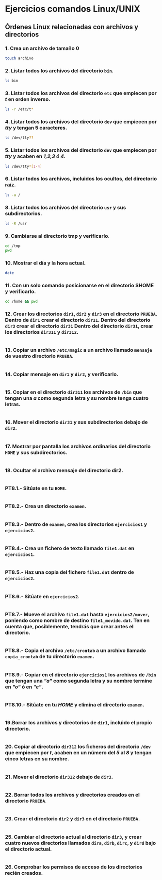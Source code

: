 # Ejercicios comandos Linux/UNIX

## Órdenes Linux relacionadas con archivos y directorios

### 1. Crea un archivo de tamaño 0

```bash
touch archivo
```

### 2. Listar todos los archivos del directorio `bin`.

```bash
ls bin
```
  
### 3. Listar todos los archivos del directorio `etc` que empiecen por *t* en orden inverso.

```bash
ls -r /etc/t*
```

### 4. Listar todos los archivos del directorio `dev` que empiecen por *tty* y tengan 5 caracteres.

```bash
ls /dev/tty??
```

### 5. Listar todos los archivos del directorio `dev` que empiecen por *tty* y acaben en *1,2,3 ó 4*.

```bash
ls /dev/tty*[1-4]
```


### 6. Listar todos los archivos, incluidos los ocultos, del directorio raíz.

```bash
ls -a /
```


### 8. Listar todos los archivos del directorio `usr` y sus subdirectorios.

```bash
ls -R /usr
```

### 9. Cambiarse al directorio tmp y verificarlo.

```bash
cd /tmp
pwd
```

### 10. Mostrar el día y la hora actual.

```bash
date
```

### 11. Con un solo comando posicionarse en el directorio $HOME y verificarlo.

```bash
cd /home && pwd
```

### 12. Crear los directorios `dir1`, `dir2` y `dir3` en el directorio `PRUEBA`. Dentro de `dir1` crear el directorio `dir11`. Dentro del directorio `dir3` crear el directorio `dir31` Dentro del directorio `dir31`, crear los directorios `dir311` y `dir312`.

```bash

```

### 13. Copiar un archivo `/etc/magic` a un archivo llamado `mensaje` de vuestro directorio `PRUEBA`.

```bash

```

### 14. Copiar mensaje en `dir1` y `dir2`, y verificarlo.

```bash

```

### 15. Copiar en el directorio `dir311` los archivos de `/bin` que tengan una *a* como segunda letra y su nombre tenga cuatro letras.

```bash

```

### 16. Mover el directorio `dir31` y sus subdirectorios debajo de `dir2`.

```bash

```

### 17. Mostrar por pantalla los archivos ordinarios del directorio `HOME` y sus subdirectorios.

```bash

```

### 18. Ocultar el archivo mensaje del directorio dir2.

```bash

```

### PT8.1.- Sitúate en tu `HOME`.

```bash

```

### PT8.2.- Crea un directorio `examen`.

```bash


```

### PT8.3.- Dentro de `examen`, crea los directorios `ejercicios1` y `ejercicios2`.

```bash

```

### PT8.4.- Crea un fichero de texto llamado `file1.dat` en `ejercicios1`.

```bash

```

### PT8.5.- Haz una copia del fichero `file1.dat` dentro de `ejercicios2`.

```bash

```

### PT8.6.- Sitúate en `ejercicios2`.

```bash

```

### PT8.7.- Mueve el archivo `file1.dat` hasta `ejercicios2/mover`, poniendo como nombre de destino `file1_movido.dat`. Ten en cuenta que, posiblemente, tendrás que crear antes el directorio.

```bash


```

### PT8.8.- Copia el archivo `/etc/crontab` a un archivo llamado `copia_crontab` de tu directorio `examen`.

```bash

```

### PT8.9.- Copiar en el directorio `ejercicios1` los archivos de `/bin` que tengan una *"a"* como segunda letra y su nombre termine en *"o"* ó en *"e"*.

```bash

```

### PT8.10.- Sitúate en tu *HOME* y elimina el directorio `examen`.

```bash

```


### 19.Borrar los archivos y directorios de `dir1`, incluido el propio directorio.

```bash

```

### 20. Copiar al directorio `dir312` los ficheros del directorio `/dev` que empiecen por *t*, acaben en un número del *5* al *8* y tengan cinco letras en su nombre.

```bash

```

### 21. Mover el directorio `dir312` debajo de `dir3`.

```bash

```

### 22. Borrar todos los archivos y directorios creados en el directorio `PRUEBA`.

```bash
```

### 23. Crear el directorio `dir2` y `dir3` en el directorio `PRUEBA`.

```bash

```



### 25. Cambiar el directorio actual al directorio `dir3`, y crear cuatro nuevos directorios llamados `dira`, `dirb`, `dirc`, y `dird` bajo el directorio actual.

```bash

```

### 26. Comprobar los permisos de acceso de los directorios recién creados.

```bash
```

